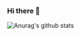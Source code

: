 ### Hi there 👋

![Anurag's github stats](https://github-readme-stats.vercel.app/api?username=mahruskh&show_icons=true)
